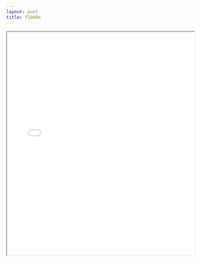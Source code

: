 ```yaml
---
layout: post
title: f1040x
---
```


<div class="pdf-container">
<iframe src="/assets/pdfs/f1040x.pdf" height="600" width="100%" allowFullScreen="true"></iframe>
</div>

